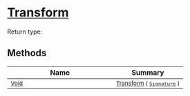 # [Transform](./CentroidExtraction-100663554.md)


Return type:
## Methods

| Name | Summary | 
| --- | --- | 
| <sub>[Void](https://docs.microsoft.com/en-us/dotnet/api/System.Void)</sub><img width=200/>| <sub>[Transform](./CentroidExtraction-100663554.md) ( [`Signature`](./../../Signature.md) )</sub>| <br>


